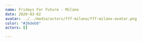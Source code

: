 ```yaml
---
name: Fridays For Future - Milano
date: 2020-03-02
avatar: ../../media/actors/fff-milano/fff-milano-avatar.png
color: "#26deb0"
actors: []

---
```


